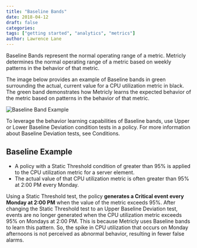 ```yaml
---
title: "Baseline Bands"
date: 2018-04-12
draft: false
categories:
tags: ["getting started", "analytics", "metrics"]
author: Lawrence Lane
---
```

Baseline Bands represent the normal operating range of a metric. Metricly determines the normal operating range of a metric based on weekly patterns in the behavior of that metric.

The image below provides an example of Baseline bands in green surrounding the actual, current value for a CPU utilization metric in black. The green band demonstrates how Metricly learns the expected behavior of the metric based on patterns in the behavior of that metric.

![Baseline Band Example](/images/baseline-bands/baseline-band-example.png)

To leverage the behavior learning capabilities of Baseline bands, use Upper or Lower Baseline Deviation condition tests in a policy. For more information about Baseline Deviation tests, see Conditions.

##  Baseline Example

- A policy with a Static Threshold condition of greater than 95% is applied to the CPU utilization metric for a server element.
- The actual value of that CPU utilization metric is often greater than 95% at 2:00 PM every Monday.

Using a Static Threshold test, the policy **generates a Critical event every Monday at 2:00 PM** when the value of the metric exceeds 95%. After changing the Static Threshold test to an Upper Baseline Deviation test, events are no longer generated when the CPU utilization metric exceeds 95% on Mondays at 2:00 PM. This is because Metricly uses Baseline bands to learn this pattern. So, the spike in CPU utilization that occurs on Monday afternoons is not perceived as abnormal behavior, resulting in fewer false alarms.
